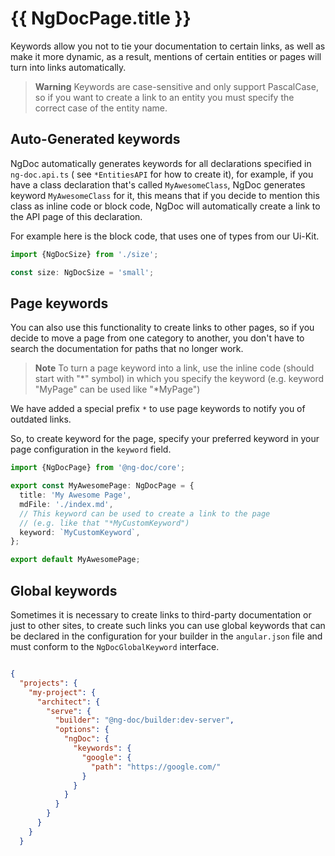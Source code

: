 # {{ NgDocPage.title }}

Keywords allow you not to tie your documentation to certain links, as well as make it more dynamic,
as a result, mentions of certain entities or pages will turn into links automatically.

> **Warning**
> Keywords are case-sensitive and only support PascalCase, so if you want to create a link to
> an entity you must specify the correct case of the entity name.

## Auto-Generated keywords

NgDoc automatically generates keywords for all declarations specified in `ng-doc.api.ts` (
see `*EntitiesAPI` for how to create it), for example, if you have a class declaration that's called
`MyAwesomeClass`, NgDoc generates keyword `MyAwesomeClass` for it, this means that if you decide to
mention this class as inline code or block code, NgDoc will automatically create a link to the API
page of this declaration.

For example here is the block code, that uses one of types from our Ui-Kit.

```typescript
import {NgDocSize} from './size';

const size: NgDocSize = 'small';
```

## Page keywords

You can also use this functionality to create links to other pages, so if you decide to move a page
from one category to another, you don't have to search the documentation for paths that no longer
work.

> **Note**
> To turn a page keyword into a link, use the inline code (should start with "*" symbol)
> in which you specify the keyword (e.g. keyword "MyPage" can be used like "*MyPage")

We have added a special prefix `*` to use page keywords to notify you of outdated links.

So, to create keyword for the page, specify your preferred keyword in your page configuration in
the `keyword` field.

```typescript
import {NgDocPage} from '@ng-doc/core';

export const MyAwesomePage: NgDocPage = {
  title: 'My Awesome Page',
  mdFile: './index.md',
  // This keyword can be used to create a link to the page
  // (e.g. like that "*MyCustomKeyword")
  keyword: `MyCustomKeyword`,
};

export default MyAwesomePage;
```

## Global keywords

Sometimes it is necessary to create links to third-party documentation or just to other sites,
to create such links you can use global keywords that can be declared in the configuration for your
builder in the `angular.json` file and must conform to the `NgDocGlobalKeyword` interface.

```json

{
  "projects": {
    "my-project": {
      "architect": {
        "serve": {
          "builder": "@ng-doc/builder:dev-server",
          "options": {
            "ngDoc": {
              "keywords": {
                "google": {
                  "path": "https://google.com/"
                }
              }
            }
          }
        }
      }
    }
  }
```
